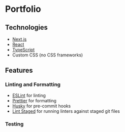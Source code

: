 # Portfolio

## Technologies

- [Next.js](https://nextjs.org/)
- [React](https://reactjs.org/)
- [TypeScript](https://www.typescriptlang.org/)
- Custom CSS (no CSS frameworks)

## Features

### Linting and Formatting

- [ESLint](https://eslint.org/) for linting
- [Prettier](https://prettier.io/) for formatting
- [Husky](https://typicode.github.io/husky) for pre-commit hooks
- [Lint Staged](https://github.com/okonet/lint-staged) for running linters against staged git files

### Testing
